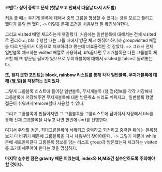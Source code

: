 **코멘트: 상어 중학교 문제 (첫날 보고 안돼서 다음날 다시 시도함)**

처음 풀 때는 무지개 블록에 대해서 중복 그룹을 형성할 수 있다는 것을 모르고 풀려고 했다가 틀릴 뻔 했다. -> 이렇듯 문제 조건을 처음부터 잘 확인해야한다.

그리고 visited 배열 체크하는게 헷갈렸다. 처음에는 일반블록에 대해서는 전체 visited로 관리하고, bfs 수행할 때는 그룹 내에서 방문 체크 해줘야 하니까 groupvisited 배열을 따로 만들어서 이중으로 체크하려고 했는데 비효율적인 것 같았다. 
=> 그래서 전체 일반블록 체크하는 visited 배열로 사용하되, bfs끝나면 무지개블록은 다른 그룹블록 체크할 때 또 방문될 필요가 있으므로 무지개블록에 대해서 visited를 false로 돌려놓는다.

**또, 짚지 못한 포인트는 block, rainbow 리스트를 통해 각각 일반블록, 무지개블록에 대해 (행,열)을 저장하는 것이었다.**

그렇게 그룹블록 리스트에 들어갈 일반블록, 무지개블록 (행,열)정보를 각각 저장해서 그룹블록에 저장해주면 무지개블록에 대한 방문취소 처리도 쉬워지고 , 일반블록 행열 접근이 쉬워져서remove할때 사용할 수 있다.

그리고 그룹블록이 만들어지면 그 그룹블록을 그룹리스트에 담아줘서 저장해서 bfs를 통해 전체 그룹블록을 나누고 나면 한번에 sort를 진행한다.

여기서 주의할 점은, 최대그룹블록이 삭제되고 중력하고 회전하고 중력한 뒤에는 블록정보가 다 바뀌기 때문에 그룹블록을 다시 처음부터 찾아야한다.
=> 그렇기 때문에 while문에 새로돌아갈때 그룹블록 정보를 담는 리스트 group과 방문했는지 체크하는 visited를 초기화해주어야 한다는 것을 명심하자.

**마지막 실수한 점은 gravity 때문 이었는데, index와 N,M조건 실수안하도록 주의해야할 것이다.** 
